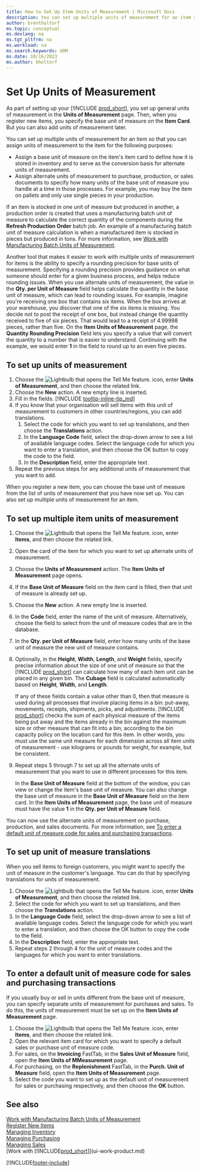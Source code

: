 ```yaml
---
title: How to Set Up Item Units of Measurement | Microsoft Docs
description: You can set up multiple units of measurement for an item so that you can assign units of measurement to the item.
author: brentholtorf
ms.topic: conceptual
ms.devlang: na
ms.tgt_pltfrm: na
ms.workload: na
ms.search.keywords: UOM
ms.date: 10/16/2023
ms.author: bholtorf
---
```

# Set Up Units of Measurement

As part of setting up your [!INCLUDE [prod_short](includes/prod_short.md)], you set up general units of measurement in the **Units of Measurement** page. Then, when you register new items, you specify the base unit of measure on the **Item Card**. But you can also add units of measurement later.  

You can set up multiple units of measurement for an item so that you can assign units of measurement to the item for the following purposes:

- Assign a base unit of measure on the item's item card to define how it is stored in inventory and to serve as the conversion basis for alternate units of measurement.
- Assign alternate units of measurement to purchase, production, or sales documents to specify how many units of the base unit of measure you handle at a time in those processes. For example, you may buy the item on pallets and only use single pieces in your production.

If an item is stocked in one unit of measure but produced in another, a production order is created that uses a manufacturing batch unit of measure to calculate the correct quantity of the components during the **Refresh Production Order** batch job. An example of a manufacturing batch unit of measure calculation is when a manufactured item is stocked in pieces but produced in tons. For more information, see [Work with Manufacturing Batch Units of Measurement](production-how-to-use-the-manufacturing-batch-unit-of-measure.md).  

Another tool that makes it easier to work with multiple units of measurement for items is the ability to specify a rounding precision for base units of measurement. Specifying a rounding precision provides guidance on what someone should enter for a given business process, and helps reduce rounding issues. When you use alternate units of measurement, the value in the **Qty. per Unit of Measure** field helps calculate the quantity in the base unit of measure, which can lead to rounding issues. For example, imagine you're receiving one box that contains six items. When the box arrives at your warehouse, you discover that one of the six items is missing. You decide not to post the receipt of one box, but instead change the quantity received to five of six pieces. That would lead to a receipt of 4.99998 pieces, rather than five. On the **Item Units of Measurement** page, the **Quantity Rounding Precision** field lets you specify a value that will convert the quantity to a number that is easier to understand. Continuing with the example, we would enter **1** in the field to round up to an even five pieces.

## To set up units of measurement

1. Choose the ![Lightbulb that opens the Tell Me feature.](media/ui-search/search_small.png "Tell me what you want to do") icon, enter **Units of Measurement**, and then choose the related link.  
2. Choose the **New** action. A new empty line is inserted.  
3. Fill in the fields. [!INCLUDE [tooltip-inline-tip_md](includes/tooltip-inline-tip_md.md)]  
4. If you know that your organisation will sell items with this unit of measurement to customers in other countries/regions, you can add translations.  
    1. Select the code for which you want to set up translations, and then choose the **Translations** action.
    2. In the **Language Code** field, select the drop-down arrow to see a list of available language codes. Select the language code for which you want to enter a translation, and then choose the OK button to copy the code to the field.
    3. In the **Description** field, enter the appropriate text.
5. Repeat the previous steps for any additional units of measurement that you want to add.  

When you register a new item, you can choose the base unit of measure from the list of units of measurement that you have now set up. You can also set up multiple units of measurement for an item.  

## To set up multiple item units of measurement

1. Choose the ![Lightbulb that opens the Tell Me feature.](media/ui-search/search_small.png "Tell me what you want to do") icon, enter **Items**, and then choose the related link.
2. Open the card of the item for which you want to set up alternate units of measurement.
3. Choose the **Units of Measurement** action. The **Item Units of Measurement** page opens.
4. If the **Base Unit of Measure** field on the item card is filled, then that unit of measure is already set up.
5. Choose the **New** action. A new empty line is inserted.
6. In the **Code** field, enter the name of the unit of measure. Alternatively, choose the field to select from the unit of measure codes that are in the database.
7. In the **Qty. per Unit of Measure** field, enter how many units of the base unit of measure the new unit of measure contains.
8. Optionally, in the **Height**, **Width**, **Length**, and **Weight** fields, specify precise information about the size of one unit of measure so that the [!INCLUDE [prod_short](includes/prod_short.md)] can calculate how many of each item unit can be placed in any given bin. The **Cubage** field is calculated automatically based on **Height**, **Width**, and **Length**.

    If any of these fields contain a value other than 0, then that measure is used during all processes that involve placing items in a bin: put-away, movements, receipts, shipments, picks, and adjustments. [!INCLUDE [prod_short](includes/prod_short.md)] checks the sum of each physical measure of the items being put away and the items already in the bin against the maximum size or other measure that can fit into a bin, according to the bin capacity policy on the location card for this item. In other words, you must use the same unit measure for each dimension across all item units of measurement - use kilograms or pounds for weight, for example, but be consistent.
9. Repeat steps 5 through 7 to set up all the alternate units of measurement that you want to use in different processes for this item.

    In the **Base Unit of Measure** field at the bottom of the window, you can view or change the item's base unit of measure. You can also change the base unit of measure in the **Base Unit of Measure** field on the item card. In the **Item Units of Measurement** page, the base unit of measure must have the value **1** in the **Qty. per Unit of Measure** field.

You can now use the alternate units of measurement on purchase, production, and sales documents. For more information, see [To enter a default unit of measure code for sales and purchasing transactions](#to-enter-a-default-unit-of-measure-code-for-sales-and-purchasing-transactions).  

## To set up unit of measure translations

When you sell items to foreign customers, you might want to specify the unit of measure in the customer's language. You can do that by specifying translations for units of measurement.

1. Choose the ![Lightbulb that opens the Tell Me feature.](media/ui-search/search_small.png "Tell me what you want to do") icon, enter **Units of Measurement**, and then choose the related link.
2. Select the code for which you want to set up translations, and then choose the **Translations** action.
3. In the **Language Code** field, select the drop-down arrow to see a list of available language codes. Select the language code for which you want to enter a translation, and then choose the OK button to copy the code to the field.
4. In the **Description** field, enter the appropriate text.
5. Repeat steps 2 through 4 for the unit of measure codes and the languages for which you want to enter translations.

## To enter a default unit of measure code for sales and purchasing transactions

If you usually buy or sell in units different from the base unit of measure, you can specify separate units of measurement for purchases and sales. To do this, the units of measurement must be set up on the **Item Units of Measurement** page.

1. Choose the ![Lightbulb that opens the Tell Me feature.](media/ui-search/search_small.png "Tell me what you want to do") icon, enter **Items**, and then choose the related link.
2. Open the relevant item card for which you want to specify a default sales or purchase unit of measure code.
3. For sales, on the **Invoicing** FastTab, in the **Sales Unit of Measure** field, open the **Item Units of MMeasurement** page.
4. For purchasing, on the **Replenishment** FastTab, in the **Purch. Unit of Measure** field, open the **Item Units of Measurement** page.
5. Select the code you want to set up as the default unit of measurement for sales or purchasing respectively, and then choose the **OK** button.

## See also

[Work with Manufacturing Batch Units of Measurement](production-how-to-use-the-manufacturing-batch-unit-of-measure.md)  
[Register New Items](inventory-how-register-new-items.md)  
[Managing Inventory](inventory-manage-inventory.md)  
[Managing Purchasing](purchasing-manage-purchasing.md)  
[Managing Sales](sales-manage-sales.md)  
[Work with [!INCLUDE[prod_short](includes/prod_short.md)]](ui-work-product.md)  


[!INCLUDE[footer-include](includes/footer-banner.md)]
